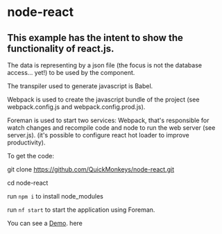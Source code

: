 # node-react

## This example has the intent to show the functionality of react.js.


The data is representing by a json file (the focus is not the database access... yet!) to be used by the component.

The transpiler used to generate javascript is Babel.

Webpack is used to create the javascript bundle of the project (see webpack.config.js and webpack.config.prod.js).

Foreman is used to start two services: Webpack, that's responsible for 
watch changes and recompile code and node to run the web server (see server.js).
(it's possible to configure react hot loader to improve productivity).

To get the code:

git clone https://github.com/QuickMonkeys/node-react.git

cd node-react

run `npm i` to install node_modules

run `nf start` to start the application using Foreman.

You can see a [Demo](https://node-react-quick.herokuapp.com/). here 
